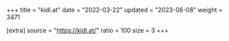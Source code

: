 +++
title = "kidl.at"
date = "2022-03-22"
updated = "2023-06-08"
weight = 3471

[extra]
source = "https://kidl.at/"
ratio = 100
size = 3
+++
